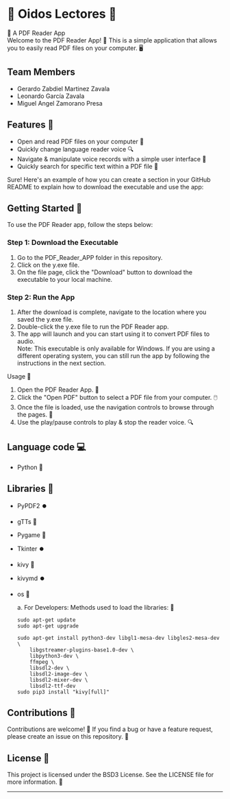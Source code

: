 # 📄 Oidos Lectores 📄
📖 A PDF Reader App   
Welcome to the PDF Reader App! 🎉 This is a simple application that allows you to easily read PDF files on your computer. 🖥️  

## Team Members
- Gerardo Zabdiel Martinez Zavala
- Leonardo García Zavala
- Miguel Angel Zamorano Presa
## Features 🌟  
- Open and read PDF files on your computer 📂
- Quickly  change language reader voice  🔍
- Navigate & manipulate voice records with a  simple user interface 🚀
- Quickly search for specific text within a PDF file 🔎

Sure! Here's an example of how you can create a section in your GitHub README to explain how to download the executable and use the app:

## Getting Started  🚀
To use the PDF Reader app, follow the steps below:  

### Step 1: Download the Executable  
1. Go to the PDF_Reader_APP folder in this repository.  
2. Click on the y.exe file.  
3. On the file page, click the "Download" button to download the executable to your local machine.  
### Step 2: Run the App  
1. After the download is complete, navigate to the location where you saved the y.exe file.  
2. Double-click the y.exe file to run the PDF Reader app.  
3. The app will launch and you can start using it to convert PDF files to audio.  
Note: This executable is only available for Windows. If you are using a different operating system, you can still run the app by following the instructions in the next section.


Usage 📝
1. Open the PDF Reader App. 📂
2. Click the "Open PDF" button to select a PDF file from your computer. 🖱️
3. Once the file is loaded, use the navigation controls to browse through the pages. 📄
4. Use the play/pause controls to play & stop the reader voice. 🔍

## Language code 💻
- Python 🐍

## Libraries 🤝
- PyPDF2 ⏺️
- gTTs 🐍
- Pygame  🐧
- Tkinter ⏺️
- kivy  🐧
- kivymd ⏺️
- os 🐍

   
   a. For Developers: Methods used to load the libraries: 📖
      
      sudo apt-get update
      sudo apt-get upgrade

      sudo apt-get install python3-dev libgl1-mesa-dev libgles2-mesa-dev \
          libgstreamer-plugins-base1.0-dev \
          libpython3-dev \
          ffmpeg \
          libsdl2-dev \
          libsdl2-image-dev \
          libsdl2-mixer-dev \
          libsdl2-ttf-dev
      sudo pip3 install "kivy[full]"
      

## Contributions 🤝
Contributions are welcome! 🎉 If you find a bug or have a feature request, please create an issue on this repository. 🙌

## License 📜
This project is licensed under the BSD3 License. See the LICENSE file for more information. 📝

-------
